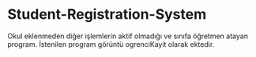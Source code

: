 # Student-Registration-System
Okul eklenmeden diğer işlemlerin aktif olmadığı ve sınıfa öğretmen atayan program.
İstenilen program görüntü ogrenciKayit olarak ektedir.

